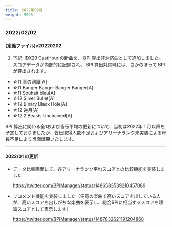 ```yaml
---
title: 2022年02月
weight: 9995
---
```


### 2022/02/02

#### [定義ファイル]v20220202

1. 下記 IIDX29 CastHour の新曲を、 BPI 算出非対応曲として追加しました。  
   スコアデータが内部的に記録され、 BPI 算出対応時には、さかのぼって BPI が算出されます。

- ☆11 青の洞窟[A]
- ☆11 Banger Banger Banger Banger[A]
- ☆11 Souhait bleu[A]
- ☆12 Silver Bullet[A]
- ☆12 Binary Black Hole[A]
- ☆12 逆月[A]
- ☆12 2 Beasts Unchained[A]

BPI 算出に関わる全1および皆伝平均の更新について、当初は2022年 1 月以降を予定しておりましたが、皆伝取得人数不足およびアリーナランク未実装による母数不足により当面延期いたします。

---

#### 2022/01 の更新

- データ比較画面にて、各アリーナランク平均スコアとの比較機能を実装しました

  https://twitter.com/BPIManager/status/1486583539210457089

- リコメンド機能を実装しました（任意の楽曲で高いスコアを出している人が、高いスコアを出しがちな楽曲を表示し、総合BPIに相当するスコアを理論スコアとして表示します）

  https://twitter.com/BPIManager/status/1487832621191204868
